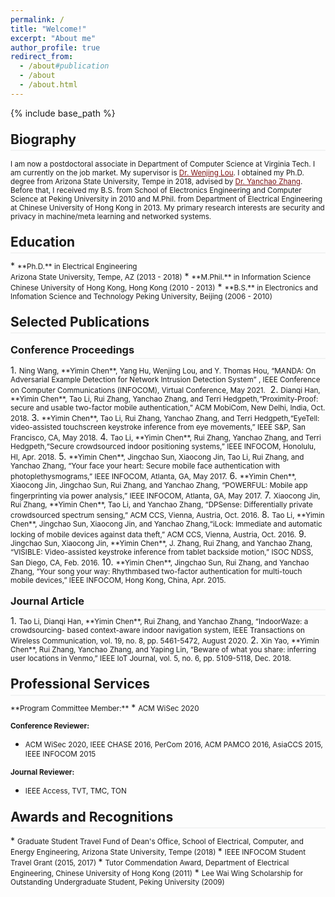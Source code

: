```yaml
---
permalink: /
title: "Welcome!"
excerpt: "About me"
author_profile: true
redirect_from: 
  - /about#publication
  - /about
  - /about.html
---
```

<style>
.page__content p {
    margin: 0 0 0em;
}
p{
    /*margin: 0;*/
    /*padding: -30;*/
    /*line-height: 15px;*/
}
a{
	color:#7c1313;
}
ul{
    /*margin: 0;*/
    /*padding: -30;*/
    line-height: 15px;
    margin-block-start: 0em;
    margin-block-end: 0em;
}
ul li, ol li {
    margin-bottom: 0.em;
}
h1, h2, h3, h4, h5, h6 {
	padding-bottom: 0.2em;
	margin: 1em 0 0.5em;
	border-bottom: 2px solid #f2f3f3;
}
</style>
{% include base_path %} 
<!-- * <small> 10/2019:</small> <small style="color:red">I am about to graduate in 2020 Spring and will join Amazon Alexa AI as an applied Scientist! </small>   -->
<h2 id="biography"> Biography</h2>  

<small> I am now a postdoctoral associate in Department of Computer Science at Virginia Tech. I am currently on the job market. My supervisor is [Dr. Wenjing Lou](https://www.cnsr.ictas.vt.edu/WJLou.html). I obtained my Ph.D. degree from Arizona State University, Tempe in 2018, advised by [Dr. Yanchao Zhang](http://cnsg.asu.edu/zhang/). Before that, I received my B.S. from School of Electronics Engineering and Computer Science at Peking University in 2010 and M.Phil. from Department of Electrical Engineering at Chinese University of Hong Kong in 2013. My primary research interests are security and privacy in machine/meta learning and networked systems. </small>

<h2 id="education"> Education</h2>  
* <small>**Ph.D.** in Electrical Engineering<br>
    Arizona State University, Tempe, AZ (2013 - 2018)</small> 
* <small>**M.Phil.** in Information Science  
    Chinese University of Hong Kong, Hong Kong (2010 - 2013)</small>  
* <small>**B.S.** in Electronics and Infomation Science and Technology  
    Peking University, Beijing (2006 - 2010)</small> 

<!---<h2 id="experience">Professional Experience</h2> 
* <small>Applied Scientist II, Amazon Alexa AI (06/2020 - now)</small> 
* <small>Data Scientist Intern, Amazon Alexa AI (06/2019 - 09/2019)</small>  
* <small>NLP Research Intern, Alibaba DAMO Academy / AI Lab (02/2018 - 03/2019)</small> --->

<h2 id="publication">Selected Publications</h2> 
<h3>Conference Proceedings</h3>
1. <small>Ning Wang, **Yimin Chen**, Yang Hu, Wenjing Lou, and Y. Thomas Hou, “MANDA: On Adversarial Example Detection for Network Intrusion Detection System” , IEEE Conference on Computer Communications (INFOCOM), Virtual Conference, May 2021.</small> 
2. <small>Dianqi Han, **Yimin Chen**, Tao Li, Rui Zhang, Yanchao Zhang, and Terri Hedgpeth,“Proximity-Proof: secure and usable two-factor mobile authentication,” ACM MobiCom, New Delhi, India, Oct. 2018.</small>
3. <small>**Yimin Chen**, Tao Li, Rui Zhang, Yanchao Zhang, and Terri Hedgpeth,“EyeTell: video-assisted touchscreen keystroke inference from eye movements,” IEEE S&P, San Francisco, CA, May 2018.</small>
4. <small>Tao Li, **Yimin Chen**, Rui Zhang, Yanchao Zhang, and Terri Hedgpeth,“Secure crowdsourced indoor positioning systems,” IEEE INFOCOM, Honolulu, HI, Apr. 2018.</small>
5. <small>**Yimin Chen**, Jingchao Sun, Xiaocong Jin, Tao Li, Rui Zhang, and Yanchao Zhang, “Your face your heart: Secure mobile face authentication with photoplethysmograms,” IEEE INFOCOM, Atlanta, GA, May 2017.</small>
6. <small>**Yimin Chen**, Xiaocong Jin, Jingchao Sun, Rui Zhang, and Yanchao Zhang, “POWERFUL: Mobile app fingerprinting via power analysis,” IEEE INFOCOM, Atlanta, GA, May 2017.</small>
7. <small>Xiaocong Jin, Rui Zhang, **Yimin Chen**, Tao Li, and Yanchao Zhang, “DPSense: Differentially private crowdsourced spectrum sensing,” ACM CCS, Vienna, Austria, Oct. 2016.</small>
8. <small>Tao Li, **Yimin Chen**, Jingchao Sun, Xiaocong Jin, and Yanchao Zhang,“iLock: Immediate and automatic locking of mobile devices against data theft,” ACM CCS, Vienna, Austria, Oct. 2016.</small>
9. <small>Jingchao Sun, Xiaocong Jin, **Yimin Chen**, J. Zhang, Rui Zhang, and Yanchao Zhang, “VISIBLE: Video-assisted keystroke inference from tablet backside motion,” ISOC NDSS, San Diego, CA, Feb. 2016.</small>
10. <small>**Yimin Chen**, Jingchao Sun, Rui Zhang, and Yanchao Zhang, “Your song your way: Rhythmbased two-factor authentication for multi-touch mobile devices,” IEEE INFOCOM, Hong Kong, China, Apr. 2015.</small>
<h3>Journal Article</h3>
1. <small>Tao Li, Dianqi Han, **Yimin Chen**, Rui Zhang, and Yanchao Zhang, “IndoorWaze: a crowdsourcing- based context-aware indoor navigation system, IEEE Transactions on Wireless Communication, vol. 19, no. 8, pp. 5461-5472, August 2020.</small>
2. <small>Xin Yao, **Yimin Chen**, Rui Zhang, Yanchao Zhang, and Yaping Lin, “Beware of what you share: inferring user locations in Venmo,” IEEE IoT Journal, vol. 5, no. 6, pp. 5109-5118, Dec. 2018.</small>
<h2 id="service">Professional Services</h2>  
<small>**Program Committee Member:**</small>  
* <small>ACM WiSec 2020</small>
  
<small>**Conference Reviewer:**</small>   
* <small>ACM WiSec 2020, IEEE CHASE 2016, PerCom 2016,  ACM PAMCO 2016, AsiaCCS 2015, IEEE INFOCOM 2015</small>  

<small>**Journal Reviewer:**</small>  
* <small>IEEE Access, TVT, TMC, TON</small>

<h2 id="award"> Awards and Recognitions</h2> 
* <small>Graduate Student Travel Fund of Dean's Office, School of Electrical, Computer, and Energy Engineering, Arizona State University, Tempe (2018) </small>
* <small>IEEE INFOCOM Student Travel Grant (2015, 2017) </small>
* <small>Tutor Commendation Award, Department of Electrical Engineering, Chinese University of Hong Kong (2011)</small>
* <small>Lee Wai Wing Scholarship for Outstanding Undergraduate Student, Peking University (2009)</small>
